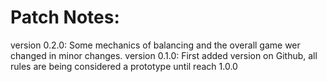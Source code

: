 # Patch Notes:
version 0.2.0:
    Some mechanics of balancing and the overall game wer changed in minor changes.
version 0.1.0:
    First added version on Github, all rules are being considered a prototype until reach 1.0.0